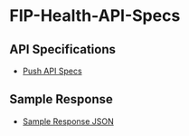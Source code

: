 # FIP-Health-API-Specs
## API Specifications

- [Push API Specs](https://github.com/Sahamati/FIP-Health-API-Specs/blob/main/Push%20API%20Specifications.json)

## Sample Response

- [Sample Response JSON](https://github.com/Sahamati/FIP-Health-API-Specs/blob/main/Sample%20response.json)
